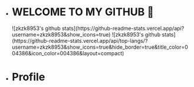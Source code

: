 <ul>
  <li>
    <h1> WELCOME TO MY GITHUB 🙏 </h1>
![zkzk8953's github stats](https://github-readme-stats.vercel.app/api?username=zkzk8953&show_icons=true)
![zkzk8953's github stats](https://github-readme-stats.vercel.app/api/top-langs/? username=zkzk8953&show_icons=true&hide_border=true&title_color=004386&icon_color=004386&layout=compact)
  </li>
  <li>
    <h1>Profile</h1>
  </li>

</ul>





<!--
**zkzk8953/zkzk8953** is a ✨ _special_ ✨ repository because its `README.md` (this file) appears on your GitHub profile.

Here are some ideas to get you started:

- 🔭 I’m currently working on ...
- 🌱 I’m currently learning ...
- 👯 I’m looking to collaborate on ...
- 🤔 I’m looking for help with ...
- 💬 Ask me about ...
- 📫 How to reach me: ...
- 😄 Pronouns: ...
- ⚡ Fun fact: ...
-->
